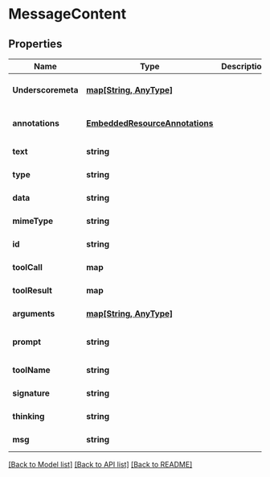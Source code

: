# MessageContent

## Properties
Name | Type | Description | Notes
------------ | ------------- | ------------- | -------------
**Underscoremeta** | [**map[String, AnyType]**](AnyType.md) |  | [optional] [default to null]
**annotations** | [**EmbeddedResourceAnnotations**](EmbeddedResourceAnnotations.md) |  | [optional] [default to null]
**text** | **string** |  | [default to null]
**type** | **string** |  | [default to null]
**data** | **string** |  | [default to null]
**mimeType** | **string** |  | [default to null]
**id** | **string** |  | [default to null]
**toolCall** | **map** |  | [default to null]
**toolResult** | **map** |  | [default to null]
**arguments** | [**map[String, AnyType]**](AnyType.md) |  | [default to null]
**prompt** | **string** |  | [optional] [default to null]
**toolName** | **string** |  | [default to null]
**signature** | **string** |  | [default to null]
**thinking** | **string** |  | [default to null]
**msg** | **string** |  | [default to null]

[[Back to Model list]](../README.md#documentation-for-models) [[Back to API list]](../README.md#documentation-for-api-endpoints) [[Back to README]](../README.md)


